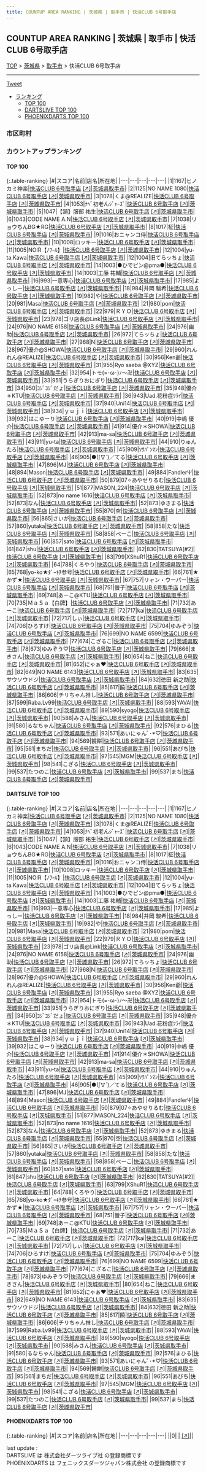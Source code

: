 ```yaml
---
title: COUNTUP AREA RANKING | 茨城県 | 取手市 | 快活CLUB 6号取手店
---
```

## COUNTUP AREA RANKING | 茨城県 | 取手市 | 快活CLUB 6号取手店

[TOP](/darts/rank/) > [茨城県](/darts/rank/茨城県/) > [取手市](/darts/rank/茨城県/取手市/) > 快活CLUB 6号取手店

___

<a href="https://twitter.com/share?ref_src=twsrc%5Etfw" data-text="COUNTUP AREA RANKING | 茨城県取手市快活CLUB 6号取手店" class="twitter-share-button" data-hashtags="DARTSLIVE,PHOENIXDARTS,darts,ダーツ" data-show-count="false">Tweet</a>

* [ランキング](#カウントアップランキング)
    * [TOP 100](#top-100)
    * [DARTSLIVE TOP 100](#dartslive-top-100)
    * [PHOENIXDARTS TOP 100](#phoenixdarts-top-100)

### 市区町村

<ul>

</ul>

### カウントアップランキング

#### TOP 100



{:.table-ranking}
|#|スコア|名前|店名|所在地|
|---|---|---|---|---|
|1|1167|<span class="rank-name-dl">ヒノカミ神楽</span>|<a href="/darts/rank/shops/8b3d9c391cbd7512774c926eb736cb5a.html">快活CLUB 6号取手店</a> <a href="https://search.dartslive.com/jp/shop/8b3d9c391cbd7512774c926eb736cb5a">[↗]</a>|<a href="/darts/rank/茨城県/取手市">茨城県取手市</a>|
|2|1125|<span class="rank-name-dl">NO NAME 1080</span>|<a href="/darts/rank/shops/8b3d9c391cbd7512774c926eb736cb5a.html">快活CLUB 6号取手店</a> <a href="https://search.dartslive.com/jp/shop/8b3d9c391cbd7512774c926eb736cb5a">[↗]</a>|<a href="/darts/rank/茨城県/取手市">茨城県取手市</a>|
|3|1078|<span class="rank-name-dl">くま@REALIZE</span>|<a href="/darts/rank/shops/8b3d9c391cbd7512774c926eb736cb5a.html">快活CLUB 6号取手店</a> <a href="https://search.dartslive.com/jp/shop/8b3d9c391cbd7512774c926eb736cb5a">[↗]</a>|<a href="/darts/rank/茨城県/取手市">茨城県取手市</a>|
|4|1053|<span class="rank-name-dl">ﾅﾍﾞ初老んｼﾞｬｰｽﾞ</span>|<a href="/darts/rank/shops/8b3d9c391cbd7512774c926eb736cb5a.html">快活CLUB 6号取手店</a> <a href="https://search.dartslive.com/jp/shop/8b3d9c391cbd7512774c926eb736cb5a">[↗]</a>|<a href="/darts/rank/茨城県/取手市">茨城県取手市</a>|
|5|1047|<span class="rank-name-dl">【頷】服部 祐生</span>|<a href="/darts/rank/shops/8b3d9c391cbd7512774c926eb736cb5a.html">快活CLUB 6号取手店</a> <a href="https://search.dartslive.com/jp/shop/8b3d9c391cbd7512774c926eb736cb5a">[↗]</a>|<a href="/darts/rank/茨城県/取手市">茨城県取手市</a>|
|6|1043|<span class="rank-name-dl">CODE NAME A.N</span>|<a href="/darts/rank/shops/8b3d9c391cbd7512774c926eb736cb5a.html">快活CLUB 6号取手店</a> <a href="https://search.dartslive.com/jp/shop/8b3d9c391cbd7512774c926eb736cb5a">[↗]</a>|<a href="/darts/rank/茨城県/取手市">茨城県取手市</a>|
|7|1038|<span class="rank-name-dl">リョウちんBG★RG</span>|<a href="/darts/rank/shops/8b3d9c391cbd7512774c926eb736cb5a.html">快活CLUB 6号取手店</a> <a href="https://search.dartslive.com/jp/shop/8b3d9c391cbd7512774c926eb736cb5a">[↗]</a>|<a href="/darts/rank/茨城県/取手市">茨城県取手市</a>|
|8|1017|<span class="rank-name-dl">柾</span>|<a href="/darts/rank/shops/8b3d9c391cbd7512774c926eb736cb5a.html">快活CLUB 6号取手店</a> <a href="https://search.dartslive.com/jp/shop/8b3d9c391cbd7512774c926eb736cb5a">[↗]</a>|<a href="/darts/rank/茨城県/取手市">茨城県取手市</a>|
|9|1016|<span class="rank-name-dl">おニャンコ侍</span>|<a href="/darts/rank/shops/8b3d9c391cbd7512774c926eb736cb5a.html">快活CLUB 6号取手店</a> <a href="https://search.dartslive.com/jp/shop/8b3d9c391cbd7512774c926eb736cb5a">[↗]</a>|<a href="/darts/rank/茨城県/取手市">茨城県取手市</a>|
|10|1008|<span class="rank-name-dl">ロッキー</span>|<a href="/darts/rank/shops/8b3d9c391cbd7512774c926eb736cb5a.html">快活CLUB 6号取手店</a> <a href="https://search.dartslive.com/jp/shop/8b3d9c391cbd7512774c926eb736cb5a">[↗]</a>|<a href="/darts/rank/茨城県/取手市">茨城県取手市</a>|
|11|1005|<span class="rank-name-dl">NOIR【ﾉﾜｰﾙ】</span>|<a href="/darts/rank/shops/8b3d9c391cbd7512774c926eb736cb5a.html">快活CLUB 6号取手店</a> <a href="https://search.dartslive.com/jp/shop/8b3d9c391cbd7512774c926eb736cb5a">[↗]</a>|<a href="/darts/rank/茨城県/取手市">茨城県取手市</a>|
|12|1004|<span class="rank-name-dl">yu-ta.Kawa</span>|<a href="/darts/rank/shops/8b3d9c391cbd7512774c926eb736cb5a.html">快活CLUB 6号取手店</a> <a href="https://search.dartslive.com/jp/shop/8b3d9c391cbd7512774c926eb736cb5a">[↗]</a>|<a href="/darts/rank/茨城県/取手市">茨城県取手市</a>|
|12|1004|<span class="rank-name-dl">旧てらッちょ</span>|<a href="/darts/rank/shops/8b3d9c391cbd7512774c926eb736cb5a.html">快活CLUB 6号取手店</a> <a href="https://search.dartslive.com/jp/shop/8b3d9c391cbd7512774c926eb736cb5a">[↗]</a>|<a href="/darts/rank/茨城県/取手市">茨城県取手市</a>|
|14|1003|<span class="rank-name-dl">●ひでピン@pma●</span>|<a href="/darts/rank/shops/8b3d9c391cbd7512774c926eb736cb5a.html">快活CLUB 6号取手店</a> <a href="https://search.dartslive.com/jp/shop/8b3d9c391cbd7512774c926eb736cb5a">[↗]</a>|<a href="/darts/rank/茨城県/取手市">茨城県取手市</a>|
|14|1003|<span class="rank-name-dl">工藤 祐輔</span>|<a href="/darts/rank/shops/8b3d9c391cbd7512774c926eb736cb5a.html">快活CLUB 6号取手店</a> <a href="https://search.dartslive.com/jp/shop/8b3d9c391cbd7512774c926eb736cb5a">[↗]</a>|<a href="/darts/rank/茨城県/取手市">茨城県取手市</a>|
|16|993|<span class="rank-name-dl">一意専心</span>|<a href="/darts/rank/shops/8b3d9c391cbd7512774c926eb736cb5a.html">快活CLUB 6号取手店</a> <a href="https://search.dartslive.com/jp/shop/8b3d9c391cbd7512774c926eb736cb5a">[↗]</a>|<a href="/darts/rank/茨城県/取手市">茨城県取手市</a>|
|17|985|<span class="rank-name-dl">よっしー</span>|<a href="/darts/rank/shops/8b3d9c391cbd7512774c926eb736cb5a.html">快活CLUB 6号取手店</a> <a href="https://search.dartslive.com/jp/shop/8b3d9c391cbd7512774c926eb736cb5a">[↗]</a>|<a href="/darts/rank/茨城県/取手市">茨城県取手市</a>|
|18|984|<span class="rank-name-dl">井岡 駿希</span>|<a href="/darts/rank/shops/8b3d9c391cbd7512774c926eb736cb5a.html">快活CLUB 6号取手店</a> <a href="https://search.dartslive.com/jp/shop/8b3d9c391cbd7512774c926eb736cb5a">[↗]</a>|<a href="/darts/rank/茨城県/取手市">茨城県取手市</a>|
|19|982|<span class="rank-name-dl">や</span>|<a href="/darts/rank/shops/8b3d9c391cbd7512774c926eb736cb5a.html">快活CLUB 6号取手店</a> <a href="https://search.dartslive.com/jp/shop/8b3d9c391cbd7512774c926eb736cb5a">[↗]</a>|<a href="/darts/rank/茨城県/取手市">茨城県取手市</a>|
|20|981|<span class="rank-name-dl">Masa</span>|<a href="/darts/rank/shops/8b3d9c391cbd7512774c926eb736cb5a.html">快活CLUB 6号取手店</a> <a href="https://search.dartslive.com/jp/shop/8b3d9c391cbd7512774c926eb736cb5a">[↗]</a>|<a href="/darts/rank/茨城県/取手市">茨城県取手市</a>|
|21|980|<span class="rank-name-dl">pom</span>|<a href="/darts/rank/shops/8b3d9c391cbd7512774c926eb736cb5a.html">快活CLUB 6号取手店</a> <a href="https://search.dartslive.com/jp/shop/8b3d9c391cbd7512774c926eb736cb5a">[↗]</a>|<a href="/darts/rank/茨城県/取手市">茨城県取手市</a>|
|22|979|<span class="rank-name-dl">ＲＹＯ</span>|<a href="/darts/rank/shops/8b3d9c391cbd7512774c926eb736cb5a.html">快活CLUB 6号取手店</a> <a href="https://search.dartslive.com/jp/shop/8b3d9c391cbd7512774c926eb736cb5a">[↗]</a>|<a href="/darts/rank/茨城県/取手市">茨城県取手市</a>|
|23|978|<span class="rank-name-dl">ゴリ店長@Link</span>|<a href="/darts/rank/shops/8b3d9c391cbd7512774c926eb736cb5a.html">快活CLUB 6号取手店</a> <a href="https://search.dartslive.com/jp/shop/8b3d9c391cbd7512774c926eb736cb5a">[↗]</a>|<a href="/darts/rank/茨城県/取手市">茨城県取手市</a>|
|24|976|<span class="rank-name-dl">NO NAME 6158</span>|<a href="/darts/rank/shops/8b3d9c391cbd7512774c926eb736cb5a.html">快活CLUB 6号取手店</a> <a href="https://search.dartslive.com/jp/shop/8b3d9c391cbd7512774c926eb736cb5a">[↗]</a>|<a href="/darts/rank/茨城県/取手市">茨城県取手市</a>|
|24|976|<span class="rank-name-dl">幽助</span>|<a href="/darts/rank/shops/8b3d9c391cbd7512774c926eb736cb5a.html">快活CLUB 6号取手店</a> <a href="https://search.dartslive.com/jp/shop/8b3d9c391cbd7512774c926eb736cb5a">[↗]</a>|<a href="/darts/rank/茨城県/取手市">茨城県取手市</a>|
|26|972|<span class="rank-name-dl">てらッちょ</span>|<a href="/darts/rank/shops/8b3d9c391cbd7512774c926eb736cb5a.html">快活CLUB 6号取手店</a> <a href="https://search.dartslive.com/jp/shop/8b3d9c391cbd7512774c926eb736cb5a">[↗]</a>|<a href="/darts/rank/茨城県/取手市">茨城県取手市</a>|
|27|968|<span class="rank-name-dl">N</span>|<a href="/darts/rank/shops/8b3d9c391cbd7512774c926eb736cb5a.html">快活CLUB 6号取手店</a> <a href="https://search.dartslive.com/jp/shop/8b3d9c391cbd7512774c926eb736cb5a">[↗]</a>|<a href="/darts/rank/茨城県/取手市">茨城県取手市</a>|
|28|967|<span class="rank-name-dl">優介@SHOWA</span>|<a href="/darts/rank/shops/8b3d9c391cbd7512774c926eb736cb5a.html">快活CLUB 6号取手店</a> <a href="https://search.dartslive.com/jp/shop/8b3d9c391cbd7512774c926eb736cb5a">[↗]</a>|<a href="/darts/rank/茨城県/取手市">茨城県取手市</a>|
|29|960|<span class="rank-name-dl">れんれん@REALIZE</span>|<a href="/darts/rank/shops/8b3d9c391cbd7512774c926eb736cb5a.html">快活CLUB 6号取手店</a> <a href="https://search.dartslive.com/jp/shop/8b3d9c391cbd7512774c926eb736cb5a">[↗]</a>|<a href="/darts/rank/茨城県/取手市">茨城県取手市</a>|
|30|956|<span class="rank-name-dl">Ken爺</span>|<a href="/darts/rank/shops/8b3d9c391cbd7512774c926eb736cb5a.html">快活CLUB 6号取手店</a> <a href="https://search.dartslive.com/jp/shop/8b3d9c391cbd7512774c926eb736cb5a">[↗]</a>|<a href="/darts/rank/茨城県/取手市">茨城県取手市</a>|
|31|955|<span class="rank-name-dl">Ryo saeba @XYZ</span>|<a href="/darts/rank/shops/8b3d9c391cbd7512774c926eb736cb5a.html">快活CLUB 6号取手店</a> <a href="https://search.dartslive.com/jp/shop/8b3d9c391cbd7512774c926eb736cb5a">[↗]</a>|<a href="/darts/rank/茨城県/取手市">茨城県取手市</a>|
|32|954|<span class="rank-name-dl">トモ(=･ω･)ﾉ～卍</span>|<a href="/darts/rank/shops/8b3d9c391cbd7512774c926eb736cb5a.html">快活CLUB 6号取手店</a> <a href="https://search.dartslive.com/jp/shop/8b3d9c391cbd7512774c926eb736cb5a">[↗]</a>|<a href="/darts/rank/茨城県/取手市">茨城県取手市</a>|
|33|951|<span class="rank-name-dl">うらぎりおにぎり</span>|<a href="/darts/rank/shops/8b3d9c391cbd7512774c926eb736cb5a.html">快活CLUB 6号取手店</a> <a href="https://search.dartslive.com/jp/shop/8b3d9c391cbd7512774c926eb736cb5a">[↗]</a>|<a href="/darts/rank/茨城県/取手市">茨城県取手市</a>|
|34|950|<span class="rank-name-dl">ｺｼﾞｺｼﾞだょ</span>|<a href="/darts/rank/shops/8b3d9c391cbd7512774c926eb736cb5a.html">快活CLUB 6号取手店</a> <a href="https://search.dartslive.com/jp/shop/8b3d9c391cbd7512774c926eb736cb5a">[↗]</a>|<a href="/darts/rank/茨城県/取手市">茨城県取手市</a>|
|35|948|<span class="rank-name-dl">優介＊KTU</span>|<a href="/darts/rank/shops/8b3d9c391cbd7512774c926eb736cb5a.html">快活CLUB 6号取手店</a> <a href="https://search.dartslive.com/jp/shop/8b3d9c391cbd7512774c926eb736cb5a">[↗]</a>|<a href="/darts/rank/茨城県/取手市">茨城県取手市</a>|
|36|943|<span class="rank-name-dl">Uad.花粉症ﾂﾗｲ</span>|<a href="/darts/rank/shops/8b3d9c391cbd7512774c926eb736cb5a.html">快活CLUB 6号取手店</a> <a href="https://search.dartslive.com/jp/shop/8b3d9c391cbd7512774c926eb736cb5a">[↗]</a>|<a href="/darts/rank/茨城県/取手市">茨城県取手市</a>|
|37|940|<span class="rank-name-dl">Uni14</span>|<a href="/darts/rank/shops/8b3d9c391cbd7512774c926eb736cb5a.html">快活CLUB 6号取手店</a> <a href="https://search.dartslive.com/jp/shop/8b3d9c391cbd7512774c926eb736cb5a">[↗]</a>|<a href="/darts/rank/茨城県/取手市">茨城県取手市</a>|
|38|934|<span class="rank-name-dl">ｙｕｊｉ</span>|<a href="/darts/rank/shops/8b3d9c391cbd7512774c926eb736cb5a.html">快活CLUB 6号取手店</a> <a href="https://search.dartslive.com/jp/shop/8b3d9c391cbd7512774c926eb736cb5a">[↗]</a>|<a href="/darts/rank/茨城県/取手市">茨城県取手市</a>|
|39|932|<span class="rank-name-dl">はこゆーり</span>|<a href="/darts/rank/shops/8b3d9c391cbd7512774c926eb736cb5a.html">快活CLUB 6号取手店</a> <a href="https://search.dartslive.com/jp/shop/8b3d9c391cbd7512774c926eb736cb5a">[↗]</a>|<a href="/darts/rank/茨城県/取手市">茨城県取手市</a>|
|40|919|<span class="rank-name-dl">中嶋 優介</span>|<a href="/darts/rank/shops/8b3d9c391cbd7512774c926eb736cb5a.html">快活CLUB 6号取手店</a> <a href="https://search.dartslive.com/jp/shop/8b3d9c391cbd7512774c926eb736cb5a">[↗]</a>|<a href="/darts/rank/茨城県/取手市">茨城県取手市</a>|
|41|914|<span class="rank-name-dl">優介＊SHOWA</span>|<a href="/darts/rank/shops/8b3d9c391cbd7512774c926eb736cb5a.html">快活CLUB 6号取手店</a> <a href="https://search.dartslive.com/jp/shop/8b3d9c391cbd7512774c926eb736cb5a">[↗]</a>|<a href="/darts/rank/茨城県/取手市">茨城県取手市</a>|
|42|913|<span class="rank-name-dl">ma-sa</span>|<a href="/darts/rank/shops/8b3d9c391cbd7512774c926eb736cb5a.html">快活CLUB 6号取手店</a> <a href="https://search.dartslive.com/jp/shop/8b3d9c391cbd7512774c926eb736cb5a">[↗]</a>|<a href="/darts/rank/茨城県/取手市">茨城県取手市</a>|
|43|911|<span class="rank-name-dl">yu-ta</span>|<a href="/darts/rank/shops/8b3d9c391cbd7512774c926eb736cb5a.html">快活CLUB 6号取手店</a> <a href="https://search.dartslive.com/jp/shop/8b3d9c391cbd7512774c926eb736cb5a">[↗]</a>|<a href="/darts/rank/茨城県/取手市">茨城県取手市</a>|
|44|910|<span class="rank-name-dl">りゅんたろ</span>|<a href="/darts/rank/shops/8b3d9c391cbd7512774c926eb736cb5a.html">快活CLUB 6号取手店</a> <a href="https://search.dartslive.com/jp/shop/8b3d9c391cbd7512774c926eb736cb5a">[↗]</a>|<a href="/darts/rank/茨城県/取手市">茨城県取手市</a>|
|45|909|<span class="rank-name-dl">ｿｳﾊﾟﾝﾏﾝ</span>|<a href="/darts/rank/shops/8b3d9c391cbd7512774c926eb736cb5a.html">快活CLUB 6号取手店</a> <a href="https://search.dartslive.com/jp/shop/8b3d9c391cbd7512774c926eb736cb5a">[↗]</a>|<a href="/darts/rank/茨城県/取手市">茨城県取手市</a>|
|46|905|<span class="rank-name-dl">●(∫∇`)／てる</span>|<a href="/darts/rank/shops/8b3d9c391cbd7512774c926eb736cb5a.html">快活CLUB 6号取手店</a> <a href="https://search.dartslive.com/jp/shop/8b3d9c391cbd7512774c926eb736cb5a">[↗]</a>|<a href="/darts/rank/茨城県/取手市">茨城県取手市</a>|
|47|896|<span class="rank-name-dl">MJ</span>|<a href="/darts/rank/shops/8b3d9c391cbd7512774c926eb736cb5a.html">快活CLUB 6号取手店</a> <a href="https://search.dartslive.com/jp/shop/8b3d9c391cbd7512774c926eb736cb5a">[↗]</a>|<a href="/darts/rank/茨城県/取手市">茨城県取手市</a>|
|48|894|<span class="rank-name-dl">Mason</span>|<a href="/darts/rank/shops/8b3d9c391cbd7512774c926eb736cb5a.html">快活CLUB 6号取手店</a> <a href="https://search.dartslive.com/jp/shop/8b3d9c391cbd7512774c926eb736cb5a">[↗]</a>|<a href="/darts/rank/茨城県/取手市">茨城県取手市</a>|
|49|884|<span class="rank-name-dl">FandlerΨ</span>|<a href="/darts/rank/shops/8b3d9c391cbd7512774c926eb736cb5a.html">快活CLUB 6号取手店</a> <a href="https://search.dartslive.com/jp/shop/8b3d9c391cbd7512774c926eb736cb5a">[↗]</a>|<a href="/darts/rank/茨城県/取手市">茨城県取手市</a>|
|50|879|<span class="rank-name-dl">07✧あやせりるむ</span>|<a href="/darts/rank/shops/8b3d9c391cbd7512774c926eb736cb5a.html">快活CLUB 6号取手店</a> <a href="https://search.dartslive.com/jp/shop/8b3d9c391cbd7512774c926eb736cb5a">[↗]</a>|<a href="/darts/rank/茨城県/取手市">茨城県取手市</a>|
|51|877|<span class="rank-name-dl">MASON_224</span>|<a href="/darts/rank/shops/8b3d9c391cbd7512774c926eb736cb5a.html">快活CLUB 6号取手店</a> <a href="https://search.dartslive.com/jp/shop/8b3d9c391cbd7512774c926eb736cb5a">[↗]</a>|<a href="/darts/rank/茨城県/取手市">茨城県取手市</a>|
|52|873|<span class="rank-name-dl">no name 1616</span>|<a href="/darts/rank/shops/8b3d9c391cbd7512774c926eb736cb5a.html">快活CLUB 6号取手店</a> <a href="https://search.dartslive.com/jp/shop/8b3d9c391cbd7512774c926eb736cb5a">[↗]</a>|<a href="/darts/rank/茨城県/取手市">茨城県取手市</a>|
|52|873|<span class="rank-name-dl">なん</span>|<a href="/darts/rank/shops/8b3d9c391cbd7512774c926eb736cb5a.html">快活CLUB 6号取手店</a> <a href="https://search.dartslive.com/jp/shop/8b3d9c391cbd7512774c926eb736cb5a">[↗]</a>|<a href="/darts/rank/茨城県/取手市">茨城県取手市</a>|
|52|873|<span class="rank-name-dl">ゆきまる</span>|<a href="/darts/rank/shops/8b3d9c391cbd7512774c926eb736cb5a.html">快活CLUB 6号取手店</a> <a href="https://search.dartslive.com/jp/shop/8b3d9c391cbd7512774c926eb736cb5a">[↗]</a>|<a href="/darts/rank/茨城県/取手市">茨城県取手市</a>|
|55|870|<span class="rank-name-dl">空</span>|<a href="/darts/rank/shops/8b3d9c391cbd7512774c926eb736cb5a.html">快活CLUB 6号取手店</a> <a href="https://search.dartslive.com/jp/shop/8b3d9c391cbd7512774c926eb736cb5a">[↗]</a>|<a href="/darts/rank/茨城県/取手市">茨城県取手市</a>|
|56|865|<span class="rank-name-dl">さいが</span>|<a href="/darts/rank/shops/8b3d9c391cbd7512774c926eb736cb5a.html">快活CLUB 6号取手店</a> <a href="https://search.dartslive.com/jp/shop/8b3d9c391cbd7512774c926eb736cb5a">[↗]</a>|<a href="/darts/rank/茨城県/取手市">茨城県取手市</a>|
|57|860|<span class="rank-name-dl">yutaka</span>|<a href="/darts/rank/shops/8b3d9c391cbd7512774c926eb736cb5a.html">快活CLUB 6号取手店</a> <a href="https://search.dartslive.com/jp/shop/8b3d9c391cbd7512774c926eb736cb5a">[↗]</a>|<a href="/darts/rank/茨城県/取手市">茨城県取手市</a>|
|58|858|<span class="rank-name-dl">たな</span>|<a href="/darts/rank/shops/8b3d9c391cbd7512774c926eb736cb5a.html">快活CLUB 6号取手店</a> <a href="https://search.dartslive.com/jp/shop/8b3d9c391cbd7512774c926eb736cb5a">[↗]</a>|<a href="/darts/rank/茨城県/取手市">茨城県取手市</a>|
|58|858|<span class="rank-name-dl">べーこ</span>|<a href="/darts/rank/shops/8b3d9c391cbd7512774c926eb736cb5a.html">快活CLUB 6号取手店</a> <a href="https://search.dartslive.com/jp/shop/8b3d9c391cbd7512774c926eb736cb5a">[↗]</a>|<a href="/darts/rank/茨城県/取手市">茨城県取手市</a>|
|60|857|<span class="rank-name-dl">sato</span>|<a href="/darts/rank/shops/8b3d9c391cbd7512774c926eb736cb5a.html">快活CLUB 6号取手店</a> <a href="https://search.dartslive.com/jp/shop/8b3d9c391cbd7512774c926eb736cb5a">[↗]</a>|<a href="/darts/rank/茨城県/取手市">茨城県取手市</a>|
|61|847|<span class="rank-name-dl">shu</span>|<a href="/darts/rank/shops/8b3d9c391cbd7512774c926eb736cb5a.html">快活CLUB 6号取手店</a> <a href="https://search.dartslive.com/jp/shop/8b3d9c391cbd7512774c926eb736cb5a">[↗]</a>|<a href="/darts/rank/茨城県/取手市">茨城県取手市</a>|
|62|830|<span class="rank-name-dl">TATSUYA[#2]</span>|<a href="/darts/rank/shops/8b3d9c391cbd7512774c926eb736cb5a.html">快活CLUB 6号取手店</a> <a href="https://search.dartslive.com/jp/shop/8b3d9c391cbd7512774c926eb736cb5a">[↗]</a>|<a href="/darts/rank/茨城県/取手市">茨城県取手市</a>|
|63|799|<span class="rank-name-dl">XShuR1</span>|<a href="/darts/rank/shops/8b3d9c391cbd7512774c926eb736cb5a.html">快活CLUB 6号取手店</a> <a href="https://search.dartslive.com/jp/shop/8b3d9c391cbd7512774c926eb736cb5a">[↗]</a>|<a href="/darts/rank/茨城県/取手市">茨城県取手市</a>|
|64|788|<span class="rank-name-dl">くろやり</span>|<a href="/darts/rank/shops/8b3d9c391cbd7512774c926eb736cb5a.html">快活CLUB 6号取手店</a> <a href="https://search.dartslive.com/jp/shop/8b3d9c391cbd7512774c926eb736cb5a">[↗]</a>|<a href="/darts/rank/茨城県/取手市">茨城県取手市</a>|
|65|768|<span class="rank-name-dl">yo-ko★ﾀﾞｰｷﾁ参号</span>|<a href="/darts/rank/shops/8b3d9c391cbd7512774c926eb736cb5a.html">快活CLUB 6号取手店</a> <a href="https://search.dartslive.com/jp/shop/8b3d9c391cbd7512774c926eb736cb5a">[↗]</a>|<a href="/darts/rank/茨城県/取手市">茨城県取手市</a>|
|66|761|<span class="rank-name-dl">★かず★</span>|<a href="/darts/rank/shops/8b3d9c391cbd7512774c926eb736cb5a.html">快活CLUB 6号取手店</a> <a href="https://search.dartslive.com/jp/shop/8b3d9c391cbd7512774c926eb736cb5a">[↗]</a>|<a href="/darts/rank/茨城県/取手市">茨城県取手市</a>|
|67|757|<span class="rank-name-dl">リャン・ウーパー</span>|<a href="/darts/rank/shops/8b3d9c391cbd7512774c926eb736cb5a.html">快活CLUB 6号取手店</a> <a href="https://search.dartslive.com/jp/shop/8b3d9c391cbd7512774c926eb736cb5a">[↗]</a>|<a href="/darts/rank/茨城県/取手市">茨城県取手市</a>|
|68|751|<span class="rank-name-dl">螢子</span>|<a href="/darts/rank/shops/8b3d9c391cbd7512774c926eb736cb5a.html">快活CLUB 6号取手店</a> <a href="https://search.dartslive.com/jp/shop/8b3d9c391cbd7512774c926eb736cb5a">[↗]</a>|<a href="/darts/rank/茨城県/取手市">茨城県取手市</a>|
|69|748|<span class="rank-name-dl">あーこ@KTU</span>|<a href="/darts/rank/shops/8b3d9c391cbd7512774c926eb736cb5a.html">快活CLUB 6号取手店</a> <a href="https://search.dartslive.com/jp/shop/8b3d9c391cbd7512774c926eb736cb5a">[↗]</a>|<a href="/darts/rank/茨城県/取手市">茨城県取手市</a>|
|70|735|<span class="rank-name-dl">ＭａＳａ【白牌】</span>|<a href="/darts/rank/shops/8b3d9c391cbd7512774c926eb736cb5a.html">快活CLUB 6号取手店</a> <a href="https://search.dartslive.com/jp/shop/8b3d9c391cbd7512774c926eb736cb5a">[↗]</a>|<a href="/darts/rank/茨城県/取手市">茨城県取手市</a>|
|71|732|<span class="rank-name-dl">あーこ</span>|<a href="/darts/rank/shops/8b3d9c391cbd7512774c926eb736cb5a.html">快活CLUB 6号取手店</a> <a href="https://search.dartslive.com/jp/shop/8b3d9c391cbd7512774c926eb736cb5a">[↗]</a>|<a href="/darts/rank/茨城県/取手市">茨城県取手市</a>|
|72|717|<span class="rank-name-dl">kai</span>|<a href="/darts/rank/shops/8b3d9c391cbd7512774c926eb736cb5a.html">快活CLUB 6号取手店</a> <a href="https://search.dartslive.com/jp/shop/8b3d9c391cbd7512774c926eb736cb5a">[↗]</a>|<a href="/darts/rank/茨城県/取手市">茨城県取手市</a>|
|72|717|<span class="rank-name-dl">しぃ</span>|<a href="/darts/rank/shops/8b3d9c391cbd7512774c926eb736cb5a.html">快活CLUB 6号取手店</a> <a href="https://search.dartslive.com/jp/shop/8b3d9c391cbd7512774c926eb736cb5a">[↗]</a>|<a href="/darts/rank/茨城県/取手市">茨城県取手市</a>|
|74|706|<span class="rank-name-dl">ひろすけ</span>|<a href="/darts/rank/shops/8b3d9c391cbd7512774c926eb736cb5a.html">快活CLUB 6号取手店</a> <a href="https://search.dartslive.com/jp/shop/8b3d9c391cbd7512774c926eb736cb5a">[↗]</a>|<a href="/darts/rank/茨城県/取手市">茨城県取手市</a>|
|75|704|<span class="rank-name-dl">ゆみぞう</span>|<a href="/darts/rank/shops/8b3d9c391cbd7512774c926eb736cb5a.html">快活CLUB 6号取手店</a> <a href="https://search.dartslive.com/jp/shop/8b3d9c391cbd7512774c926eb736cb5a">[↗]</a>|<a href="/darts/rank/茨城県/取手市">茨城県取手市</a>|
|76|699|<span class="rank-name-dl">NO NAME 6599</span>|<a href="/darts/rank/shops/8b3d9c391cbd7512774c926eb736cb5a.html">快活CLUB 6号取手店</a> <a href="https://search.dartslive.com/jp/shop/8b3d9c391cbd7512774c926eb736cb5a">[↗]</a>|<a href="/darts/rank/茨城県/取手市">茨城県取手市</a>|
|77|674|<span class="rank-name-dl">こざるこ</span>|<a href="/darts/rank/shops/8b3d9c391cbd7512774c926eb736cb5a.html">快活CLUB 6号取手店</a> <a href="https://search.dartslive.com/jp/shop/8b3d9c391cbd7512774c926eb736cb5a">[↗]</a>|<a href="/darts/rank/茨城県/取手市">茨城県取手市</a>|
|78|673|<span class="rank-name-dl">ゆみぞう♡︎</span>|<a href="/darts/rank/shops/8b3d9c391cbd7512774c926eb736cb5a.html">快活CLUB 6号取手店</a> <a href="https://search.dartslive.com/jp/shop/8b3d9c391cbd7512774c926eb736cb5a">[↗]</a>|<a href="/darts/rank/茨城県/取手市">茨城県取手市</a>|
|79|666|<span class="rank-name-dl">まきさん</span>|<a href="/darts/rank/shops/8b3d9c391cbd7512774c926eb736cb5a.html">快活CLUB 6号取手店</a> <a href="https://search.dartslive.com/jp/shop/8b3d9c391cbd7512774c926eb736cb5a">[↗]</a>|<a href="/darts/rank/茨城県/取手市">茨城県取手市</a>|
|80|654|<span class="rank-name-dl">ねこ</span>|<a href="/darts/rank/shops/8b3d9c391cbd7512774c926eb736cb5a.html">快活CLUB 6号取手店</a> <a href="https://search.dartslive.com/jp/shop/8b3d9c391cbd7512774c926eb736cb5a">[↗]</a>|<a href="/darts/rank/茨城県/取手市">茨城県取手市</a>|
|81|652|<span class="rank-name-dl">にゃぁ♥</span>|<a href="/darts/rank/shops/8b3d9c391cbd7512774c926eb736cb5a.html">快活CLUB 6号取手店</a> <a href="https://search.dartslive.com/jp/shop/8b3d9c391cbd7512774c926eb736cb5a">[↗]</a>|<a href="/darts/rank/茨城県/取手市">茨城県取手市</a>|
|82|649|<span class="rank-name-dl">NO NAME 6143</span>|<a href="/darts/rank/shops/8b3d9c391cbd7512774c926eb736cb5a.html">快活CLUB 6号取手店</a> <a href="https://search.dartslive.com/jp/shop/8b3d9c391cbd7512774c926eb736cb5a">[↗]</a>|<a href="/darts/rank/茨城県/取手市">茨城県取手市</a>|
|83|635|<span class="rank-name-dl">サウソウドジ</span>|<a href="/darts/rank/shops/8b3d9c391cbd7512774c926eb736cb5a.html">快活CLUB 6号取手店</a> <a href="https://search.dartslive.com/jp/shop/8b3d9c391cbd7512774c926eb736cb5a">[↗]</a>|<a href="/darts/rank/茨城県/取手市">茨城県取手市</a>|
|84|632|<span class="rank-name-dl">徳田 新之助</span>|<a href="/darts/rank/shops/8b3d9c391cbd7512774c926eb736cb5a.html">快活CLUB 6号取手店</a> <a href="https://search.dartslive.com/jp/shop/8b3d9c391cbd7512774c926eb736cb5a">[↗]</a>|<a href="/darts/rank/茨城県/取手市">茨城県取手市</a>|
|85|617|<span class="rank-name-dl">饒</span>|<a href="/darts/rank/shops/8b3d9c391cbd7512774c926eb736cb5a.html">快活CLUB 6号取手店</a> <a href="https://search.dartslive.com/jp/shop/8b3d9c391cbd7512774c926eb736cb5a">[↗]</a>|<a href="/darts/rank/茨城県/取手市">茨城県取手市</a>|
|86|606|<span class="rank-name-dl">チリちゃん推し</span>|<a href="/darts/rank/shops/8b3d9c391cbd7512774c926eb736cb5a.html">快活CLUB 6号取手店</a> <a href="https://search.dartslive.com/jp/shop/8b3d9c391cbd7512774c926eb736cb5a">[↗]</a>|<a href="/darts/rank/茨城県/取手市">茨城県取手市</a>|
|87|599|<span class="rank-name-dl">Raba.Lv99</span>|<a href="/darts/rank/shops/8b3d9c391cbd7512774c926eb736cb5a.html">快活CLUB 6号取手店</a> <a href="https://search.dartslive.com/jp/shop/8b3d9c391cbd7512774c926eb736cb5a">[↗]</a>|<a href="/darts/rank/茨城県/取手市">茨城県取手市</a>|
|88|593|<span class="rank-name-dl">YAVAI</span>|<a href="/darts/rank/shops/8b3d9c391cbd7512774c926eb736cb5a.html">快活CLUB 6号取手店</a> <a href="https://search.dartslive.com/jp/shop/8b3d9c391cbd7512774c926eb736cb5a">[↗]</a>|<a href="/darts/rank/茨城県/取手市">茨城県取手市</a>|
|89|590|<span class="rank-name-dl">syogo</span>|<a href="/darts/rank/shops/8b3d9c391cbd7512774c926eb736cb5a.html">快活CLUB 6号取手店</a> <a href="https://search.dartslive.com/jp/shop/8b3d9c391cbd7512774c926eb736cb5a">[↗]</a>|<a href="/darts/rank/茨城県/取手市">茨城県取手市</a>|
|90|588|<span class="rank-name-dl">みさん</span>|<a href="/darts/rank/shops/8b3d9c391cbd7512774c926eb736cb5a.html">快活CLUB 6号取手店</a> <a href="https://search.dartslive.com/jp/shop/8b3d9c391cbd7512774c926eb736cb5a">[↗]</a>|<a href="/darts/rank/茨城県/取手市">茨城県取手市</a>|
|91|580|<span class="rank-name-dl">るなちゃん</span>|<a href="/darts/rank/shops/8b3d9c391cbd7512774c926eb736cb5a.html">快活CLUB 6号取手店</a> <a href="https://search.dartslive.com/jp/shop/8b3d9c391cbd7512774c926eb736cb5a">[↗]</a>|<a href="/darts/rank/茨城県/取手市">茨城県取手市</a>|
|92|576|<span class="rank-name-dl">まひる</span>|<a href="/darts/rank/shops/8b3d9c391cbd7512774c926eb736cb5a.html">快活CLUB 6号取手店</a> <a href="https://search.dartslive.com/jp/shop/8b3d9c391cbd7512774c926eb736cb5a">[↗]</a>|<a href="/darts/rank/茨城県/取手市">茨城県取手市</a>|
|93|571|<span class="rank-name-dl">あいにゃんﾟ･*♡</span>|<a href="/darts/rank/shops/8b3d9c391cbd7512774c926eb736cb5a.html">快活CLUB 6号取手店</a> <a href="https://search.dartslive.com/jp/shop/8b3d9c391cbd7512774c926eb736cb5a">[↗]</a>|<a href="/darts/rank/茨城県/取手市">茨城県取手市</a>|
|94|569|<span class="rank-name-dl">饒餅</span>|<a href="/darts/rank/shops/8b3d9c391cbd7512774c926eb736cb5a.html">快活CLUB 6号取手店</a> <a href="https://search.dartslive.com/jp/shop/8b3d9c391cbd7512774c926eb736cb5a">[↗]</a>|<a href="/darts/rank/茨城県/取手市">茨城県取手市</a>|
|95|561|<span class="rank-name-dl">まちだ</span>|<a href="/darts/rank/shops/8b3d9c391cbd7512774c926eb736cb5a.html">快活CLUB 6号取手店</a> <a href="https://search.dartslive.com/jp/shop/8b3d9c391cbd7512774c926eb736cb5a">[↗]</a>|<a href="/darts/rank/茨城県/取手市">茨城県取手市</a>|
|96|551|<span class="rank-name-dl">あぴち</span>|<a href="/darts/rank/shops/8b3d9c391cbd7512774c926eb736cb5a.html">快活CLUB 6号取手店</a> <a href="https://search.dartslive.com/jp/shop/8b3d9c391cbd7512774c926eb736cb5a">[↗]</a>|<a href="/darts/rank/茨城県/取手市">茨城県取手市</a>|
|97|545|<span class="rank-name-dl">MGM</span>|<a href="/darts/rank/shops/8b3d9c391cbd7512774c926eb736cb5a.html">快活CLUB 6号取手店</a> <a href="https://search.dartslive.com/jp/shop/8b3d9c391cbd7512774c926eb736cb5a">[↗]</a>|<a href="/darts/rank/茨城県/取手市">茨城県取手市</a>|
|98|541|<span class="rank-name-dl">こざる</span>|<a href="/darts/rank/shops/8b3d9c391cbd7512774c926eb736cb5a.html">快活CLUB 6号取手店</a> <a href="https://search.dartslive.com/jp/shop/8b3d9c391cbd7512774c926eb736cb5a">[↗]</a>|<a href="/darts/rank/茨城県/取手市">茨城県取手市</a>|
|99|537|<span class="rank-name-dl">たつのこ</span>|<a href="/darts/rank/shops/8b3d9c391cbd7512774c926eb736cb5a.html">快活CLUB 6号取手店</a> <a href="https://search.dartslive.com/jp/shop/8b3d9c391cbd7512774c926eb736cb5a">[↗]</a>|<a href="/darts/rank/茨城県/取手市">茨城県取手市</a>|
|99|537|<span class="rank-name-dl">まち</span>|<a href="/darts/rank/shops/8b3d9c391cbd7512774c926eb736cb5a.html">快活CLUB 6号取手店</a> <a href="https://search.dartslive.com/jp/shop/8b3d9c391cbd7512774c926eb736cb5a">[↗]</a>|<a href="/darts/rank/茨城県/取手市">茨城県取手市</a>|


#### DARTSLIVE TOP 100



{:.table-ranking}
|#|スコア|名前|店名|所在地|
|---|---|---|---|---|
|1|1167|<span class="rank-name-dl">ヒノカミ神楽</span>|<a href="/darts/rank/shops/8b3d9c391cbd7512774c926eb736cb5a.html">快活CLUB 6号取手店</a> <a href="https://search.dartslive.com/jp/shop/8b3d9c391cbd7512774c926eb736cb5a">[↗]</a>|<a href="/darts/rank/茨城県/取手市">茨城県取手市</a>|
|2|1125|<span class="rank-name-dl">NO NAME 1080</span>|<a href="/darts/rank/shops/8b3d9c391cbd7512774c926eb736cb5a.html">快活CLUB 6号取手店</a> <a href="https://search.dartslive.com/jp/shop/8b3d9c391cbd7512774c926eb736cb5a">[↗]</a>|<a href="/darts/rank/茨城県/取手市">茨城県取手市</a>|
|3|1078|<span class="rank-name-dl">くま@REALIZE</span>|<a href="/darts/rank/shops/8b3d9c391cbd7512774c926eb736cb5a.html">快活CLUB 6号取手店</a> <a href="https://search.dartslive.com/jp/shop/8b3d9c391cbd7512774c926eb736cb5a">[↗]</a>|<a href="/darts/rank/茨城県/取手市">茨城県取手市</a>|
|4|1053|<span class="rank-name-dl">ﾅﾍﾞ初老んｼﾞｬｰｽﾞ</span>|<a href="/darts/rank/shops/8b3d9c391cbd7512774c926eb736cb5a.html">快活CLUB 6号取手店</a> <a href="https://search.dartslive.com/jp/shop/8b3d9c391cbd7512774c926eb736cb5a">[↗]</a>|<a href="/darts/rank/茨城県/取手市">茨城県取手市</a>|
|5|1047|<span class="rank-name-dl">【頷】服部 祐生</span>|<a href="/darts/rank/shops/8b3d9c391cbd7512774c926eb736cb5a.html">快活CLUB 6号取手店</a> <a href="https://search.dartslive.com/jp/shop/8b3d9c391cbd7512774c926eb736cb5a">[↗]</a>|<a href="/darts/rank/茨城県/取手市">茨城県取手市</a>|
|6|1043|<span class="rank-name-dl">CODE NAME A.N</span>|<a href="/darts/rank/shops/8b3d9c391cbd7512774c926eb736cb5a.html">快活CLUB 6号取手店</a> <a href="https://search.dartslive.com/jp/shop/8b3d9c391cbd7512774c926eb736cb5a">[↗]</a>|<a href="/darts/rank/茨城県/取手市">茨城県取手市</a>|
|7|1038|<span class="rank-name-dl">リョウちんBG★RG</span>|<a href="/darts/rank/shops/8b3d9c391cbd7512774c926eb736cb5a.html">快活CLUB 6号取手店</a> <a href="https://search.dartslive.com/jp/shop/8b3d9c391cbd7512774c926eb736cb5a">[↗]</a>|<a href="/darts/rank/茨城県/取手市">茨城県取手市</a>|
|8|1017|<span class="rank-name-dl">柾</span>|<a href="/darts/rank/shops/8b3d9c391cbd7512774c926eb736cb5a.html">快活CLUB 6号取手店</a> <a href="https://search.dartslive.com/jp/shop/8b3d9c391cbd7512774c926eb736cb5a">[↗]</a>|<a href="/darts/rank/茨城県/取手市">茨城県取手市</a>|
|9|1016|<span class="rank-name-dl">おニャンコ侍</span>|<a href="/darts/rank/shops/8b3d9c391cbd7512774c926eb736cb5a.html">快活CLUB 6号取手店</a> <a href="https://search.dartslive.com/jp/shop/8b3d9c391cbd7512774c926eb736cb5a">[↗]</a>|<a href="/darts/rank/茨城県/取手市">茨城県取手市</a>|
|10|1008|<span class="rank-name-dl">ロッキー</span>|<a href="/darts/rank/shops/8b3d9c391cbd7512774c926eb736cb5a.html">快活CLUB 6号取手店</a> <a href="https://search.dartslive.com/jp/shop/8b3d9c391cbd7512774c926eb736cb5a">[↗]</a>|<a href="/darts/rank/茨城県/取手市">茨城県取手市</a>|
|11|1005|<span class="rank-name-dl">NOIR【ﾉﾜｰﾙ】</span>|<a href="/darts/rank/shops/8b3d9c391cbd7512774c926eb736cb5a.html">快活CLUB 6号取手店</a> <a href="https://search.dartslive.com/jp/shop/8b3d9c391cbd7512774c926eb736cb5a">[↗]</a>|<a href="/darts/rank/茨城県/取手市">茨城県取手市</a>|
|12|1004|<span class="rank-name-dl">yu-ta.Kawa</span>|<a href="/darts/rank/shops/8b3d9c391cbd7512774c926eb736cb5a.html">快活CLUB 6号取手店</a> <a href="https://search.dartslive.com/jp/shop/8b3d9c391cbd7512774c926eb736cb5a">[↗]</a>|<a href="/darts/rank/茨城県/取手市">茨城県取手市</a>|
|12|1004|<span class="rank-name-dl">旧てらッちょ</span>|<a href="/darts/rank/shops/8b3d9c391cbd7512774c926eb736cb5a.html">快活CLUB 6号取手店</a> <a href="https://search.dartslive.com/jp/shop/8b3d9c391cbd7512774c926eb736cb5a">[↗]</a>|<a href="/darts/rank/茨城県/取手市">茨城県取手市</a>|
|14|1003|<span class="rank-name-dl">●ひでピン@pma●</span>|<a href="/darts/rank/shops/8b3d9c391cbd7512774c926eb736cb5a.html">快活CLUB 6号取手店</a> <a href="https://search.dartslive.com/jp/shop/8b3d9c391cbd7512774c926eb736cb5a">[↗]</a>|<a href="/darts/rank/茨城県/取手市">茨城県取手市</a>|
|14|1003|<span class="rank-name-dl">工藤 祐輔</span>|<a href="/darts/rank/shops/8b3d9c391cbd7512774c926eb736cb5a.html">快活CLUB 6号取手店</a> <a href="https://search.dartslive.com/jp/shop/8b3d9c391cbd7512774c926eb736cb5a">[↗]</a>|<a href="/darts/rank/茨城県/取手市">茨城県取手市</a>|
|16|993|<span class="rank-name-dl">一意専心</span>|<a href="/darts/rank/shops/8b3d9c391cbd7512774c926eb736cb5a.html">快活CLUB 6号取手店</a> <a href="https://search.dartslive.com/jp/shop/8b3d9c391cbd7512774c926eb736cb5a">[↗]</a>|<a href="/darts/rank/茨城県/取手市">茨城県取手市</a>|
|17|985|<span class="rank-name-dl">よっしー</span>|<a href="/darts/rank/shops/8b3d9c391cbd7512774c926eb736cb5a.html">快活CLUB 6号取手店</a> <a href="https://search.dartslive.com/jp/shop/8b3d9c391cbd7512774c926eb736cb5a">[↗]</a>|<a href="/darts/rank/茨城県/取手市">茨城県取手市</a>|
|18|984|<span class="rank-name-dl">井岡 駿希</span>|<a href="/darts/rank/shops/8b3d9c391cbd7512774c926eb736cb5a.html">快活CLUB 6号取手店</a> <a href="https://search.dartslive.com/jp/shop/8b3d9c391cbd7512774c926eb736cb5a">[↗]</a>|<a href="/darts/rank/茨城県/取手市">茨城県取手市</a>|
|19|982|<span class="rank-name-dl">や</span>|<a href="/darts/rank/shops/8b3d9c391cbd7512774c926eb736cb5a.html">快活CLUB 6号取手店</a> <a href="https://search.dartslive.com/jp/shop/8b3d9c391cbd7512774c926eb736cb5a">[↗]</a>|<a href="/darts/rank/茨城県/取手市">茨城県取手市</a>|
|20|981|<span class="rank-name-dl">Masa</span>|<a href="/darts/rank/shops/8b3d9c391cbd7512774c926eb736cb5a.html">快活CLUB 6号取手店</a> <a href="https://search.dartslive.com/jp/shop/8b3d9c391cbd7512774c926eb736cb5a">[↗]</a>|<a href="/darts/rank/茨城県/取手市">茨城県取手市</a>|
|21|980|<span class="rank-name-dl">pom</span>|<a href="/darts/rank/shops/8b3d9c391cbd7512774c926eb736cb5a.html">快活CLUB 6号取手店</a> <a href="https://search.dartslive.com/jp/shop/8b3d9c391cbd7512774c926eb736cb5a">[↗]</a>|<a href="/darts/rank/茨城県/取手市">茨城県取手市</a>|
|22|979|<span class="rank-name-dl">ＲＹＯ</span>|<a href="/darts/rank/shops/8b3d9c391cbd7512774c926eb736cb5a.html">快活CLUB 6号取手店</a> <a href="https://search.dartslive.com/jp/shop/8b3d9c391cbd7512774c926eb736cb5a">[↗]</a>|<a href="/darts/rank/茨城県/取手市">茨城県取手市</a>|
|23|978|<span class="rank-name-dl">ゴリ店長@Link</span>|<a href="/darts/rank/shops/8b3d9c391cbd7512774c926eb736cb5a.html">快活CLUB 6号取手店</a> <a href="https://search.dartslive.com/jp/shop/8b3d9c391cbd7512774c926eb736cb5a">[↗]</a>|<a href="/darts/rank/茨城県/取手市">茨城県取手市</a>|
|24|976|<span class="rank-name-dl">NO NAME 6158</span>|<a href="/darts/rank/shops/8b3d9c391cbd7512774c926eb736cb5a.html">快活CLUB 6号取手店</a> <a href="https://search.dartslive.com/jp/shop/8b3d9c391cbd7512774c926eb736cb5a">[↗]</a>|<a href="/darts/rank/茨城県/取手市">茨城県取手市</a>|
|24|976|<span class="rank-name-dl">幽助</span>|<a href="/darts/rank/shops/8b3d9c391cbd7512774c926eb736cb5a.html">快活CLUB 6号取手店</a> <a href="https://search.dartslive.com/jp/shop/8b3d9c391cbd7512774c926eb736cb5a">[↗]</a>|<a href="/darts/rank/茨城県/取手市">茨城県取手市</a>|
|26|972|<span class="rank-name-dl">てらッちょ</span>|<a href="/darts/rank/shops/8b3d9c391cbd7512774c926eb736cb5a.html">快活CLUB 6号取手店</a> <a href="https://search.dartslive.com/jp/shop/8b3d9c391cbd7512774c926eb736cb5a">[↗]</a>|<a href="/darts/rank/茨城県/取手市">茨城県取手市</a>|
|27|968|<span class="rank-name-dl">N</span>|<a href="/darts/rank/shops/8b3d9c391cbd7512774c926eb736cb5a.html">快活CLUB 6号取手店</a> <a href="https://search.dartslive.com/jp/shop/8b3d9c391cbd7512774c926eb736cb5a">[↗]</a>|<a href="/darts/rank/茨城県/取手市">茨城県取手市</a>|
|28|967|<span class="rank-name-dl">優介@SHOWA</span>|<a href="/darts/rank/shops/8b3d9c391cbd7512774c926eb736cb5a.html">快活CLUB 6号取手店</a> <a href="https://search.dartslive.com/jp/shop/8b3d9c391cbd7512774c926eb736cb5a">[↗]</a>|<a href="/darts/rank/茨城県/取手市">茨城県取手市</a>|
|29|960|<span class="rank-name-dl">れんれん@REALIZE</span>|<a href="/darts/rank/shops/8b3d9c391cbd7512774c926eb736cb5a.html">快活CLUB 6号取手店</a> <a href="https://search.dartslive.com/jp/shop/8b3d9c391cbd7512774c926eb736cb5a">[↗]</a>|<a href="/darts/rank/茨城県/取手市">茨城県取手市</a>|
|30|956|<span class="rank-name-dl">Ken爺</span>|<a href="/darts/rank/shops/8b3d9c391cbd7512774c926eb736cb5a.html">快活CLUB 6号取手店</a> <a href="https://search.dartslive.com/jp/shop/8b3d9c391cbd7512774c926eb736cb5a">[↗]</a>|<a href="/darts/rank/茨城県/取手市">茨城県取手市</a>|
|31|955|<span class="rank-name-dl">Ryo saeba @XYZ</span>|<a href="/darts/rank/shops/8b3d9c391cbd7512774c926eb736cb5a.html">快活CLUB 6号取手店</a> <a href="https://search.dartslive.com/jp/shop/8b3d9c391cbd7512774c926eb736cb5a">[↗]</a>|<a href="/darts/rank/茨城県/取手市">茨城県取手市</a>|
|32|954|<span class="rank-name-dl">トモ(=･ω･)ﾉ～卍</span>|<a href="/darts/rank/shops/8b3d9c391cbd7512774c926eb736cb5a.html">快活CLUB 6号取手店</a> <a href="https://search.dartslive.com/jp/shop/8b3d9c391cbd7512774c926eb736cb5a">[↗]</a>|<a href="/darts/rank/茨城県/取手市">茨城県取手市</a>|
|33|951|<span class="rank-name-dl">うらぎりおにぎり</span>|<a href="/darts/rank/shops/8b3d9c391cbd7512774c926eb736cb5a.html">快活CLUB 6号取手店</a> <a href="https://search.dartslive.com/jp/shop/8b3d9c391cbd7512774c926eb736cb5a">[↗]</a>|<a href="/darts/rank/茨城県/取手市">茨城県取手市</a>|
|34|950|<span class="rank-name-dl">ｺｼﾞｺｼﾞだょ</span>|<a href="/darts/rank/shops/8b3d9c391cbd7512774c926eb736cb5a.html">快活CLUB 6号取手店</a> <a href="https://search.dartslive.com/jp/shop/8b3d9c391cbd7512774c926eb736cb5a">[↗]</a>|<a href="/darts/rank/茨城県/取手市">茨城県取手市</a>|
|35|948|<span class="rank-name-dl">優介＊KTU</span>|<a href="/darts/rank/shops/8b3d9c391cbd7512774c926eb736cb5a.html">快活CLUB 6号取手店</a> <a href="https://search.dartslive.com/jp/shop/8b3d9c391cbd7512774c926eb736cb5a">[↗]</a>|<a href="/darts/rank/茨城県/取手市">茨城県取手市</a>|
|36|943|<span class="rank-name-dl">Uad.花粉症ﾂﾗｲ</span>|<a href="/darts/rank/shops/8b3d9c391cbd7512774c926eb736cb5a.html">快活CLUB 6号取手店</a> <a href="https://search.dartslive.com/jp/shop/8b3d9c391cbd7512774c926eb736cb5a">[↗]</a>|<a href="/darts/rank/茨城県/取手市">茨城県取手市</a>|
|37|940|<span class="rank-name-dl">Uni14</span>|<a href="/darts/rank/shops/8b3d9c391cbd7512774c926eb736cb5a.html">快活CLUB 6号取手店</a> <a href="https://search.dartslive.com/jp/shop/8b3d9c391cbd7512774c926eb736cb5a">[↗]</a>|<a href="/darts/rank/茨城県/取手市">茨城県取手市</a>|
|38|934|<span class="rank-name-dl">ｙｕｊｉ</span>|<a href="/darts/rank/shops/8b3d9c391cbd7512774c926eb736cb5a.html">快活CLUB 6号取手店</a> <a href="https://search.dartslive.com/jp/shop/8b3d9c391cbd7512774c926eb736cb5a">[↗]</a>|<a href="/darts/rank/茨城県/取手市">茨城県取手市</a>|
|39|932|<span class="rank-name-dl">はこゆーり</span>|<a href="/darts/rank/shops/8b3d9c391cbd7512774c926eb736cb5a.html">快活CLUB 6号取手店</a> <a href="https://search.dartslive.com/jp/shop/8b3d9c391cbd7512774c926eb736cb5a">[↗]</a>|<a href="/darts/rank/茨城県/取手市">茨城県取手市</a>|
|40|919|<span class="rank-name-dl">中嶋 優介</span>|<a href="/darts/rank/shops/8b3d9c391cbd7512774c926eb736cb5a.html">快活CLUB 6号取手店</a> <a href="https://search.dartslive.com/jp/shop/8b3d9c391cbd7512774c926eb736cb5a">[↗]</a>|<a href="/darts/rank/茨城県/取手市">茨城県取手市</a>|
|41|914|<span class="rank-name-dl">優介＊SHOWA</span>|<a href="/darts/rank/shops/8b3d9c391cbd7512774c926eb736cb5a.html">快活CLUB 6号取手店</a> <a href="https://search.dartslive.com/jp/shop/8b3d9c391cbd7512774c926eb736cb5a">[↗]</a>|<a href="/darts/rank/茨城県/取手市">茨城県取手市</a>|
|42|913|<span class="rank-name-dl">ma-sa</span>|<a href="/darts/rank/shops/8b3d9c391cbd7512774c926eb736cb5a.html">快活CLUB 6号取手店</a> <a href="https://search.dartslive.com/jp/shop/8b3d9c391cbd7512774c926eb736cb5a">[↗]</a>|<a href="/darts/rank/茨城県/取手市">茨城県取手市</a>|
|43|911|<span class="rank-name-dl">yu-ta</span>|<a href="/darts/rank/shops/8b3d9c391cbd7512774c926eb736cb5a.html">快活CLUB 6号取手店</a> <a href="https://search.dartslive.com/jp/shop/8b3d9c391cbd7512774c926eb736cb5a">[↗]</a>|<a href="/darts/rank/茨城県/取手市">茨城県取手市</a>|
|44|910|<span class="rank-name-dl">りゅんたろ</span>|<a href="/darts/rank/shops/8b3d9c391cbd7512774c926eb736cb5a.html">快活CLUB 6号取手店</a> <a href="https://search.dartslive.com/jp/shop/8b3d9c391cbd7512774c926eb736cb5a">[↗]</a>|<a href="/darts/rank/茨城県/取手市">茨城県取手市</a>|
|45|909|<span class="rank-name-dl">ｿｳﾊﾟﾝﾏﾝ</span>|<a href="/darts/rank/shops/8b3d9c391cbd7512774c926eb736cb5a.html">快活CLUB 6号取手店</a> <a href="https://search.dartslive.com/jp/shop/8b3d9c391cbd7512774c926eb736cb5a">[↗]</a>|<a href="/darts/rank/茨城県/取手市">茨城県取手市</a>|
|46|905|<span class="rank-name-dl">●(∫∇`)／てる</span>|<a href="/darts/rank/shops/8b3d9c391cbd7512774c926eb736cb5a.html">快活CLUB 6号取手店</a> <a href="https://search.dartslive.com/jp/shop/8b3d9c391cbd7512774c926eb736cb5a">[↗]</a>|<a href="/darts/rank/茨城県/取手市">茨城県取手市</a>|
|47|896|<span class="rank-name-dl">MJ</span>|<a href="/darts/rank/shops/8b3d9c391cbd7512774c926eb736cb5a.html">快活CLUB 6号取手店</a> <a href="https://search.dartslive.com/jp/shop/8b3d9c391cbd7512774c926eb736cb5a">[↗]</a>|<a href="/darts/rank/茨城県/取手市">茨城県取手市</a>|
|48|894|<span class="rank-name-dl">Mason</span>|<a href="/darts/rank/shops/8b3d9c391cbd7512774c926eb736cb5a.html">快活CLUB 6号取手店</a> <a href="https://search.dartslive.com/jp/shop/8b3d9c391cbd7512774c926eb736cb5a">[↗]</a>|<a href="/darts/rank/茨城県/取手市">茨城県取手市</a>|
|49|884|<span class="rank-name-dl">FandlerΨ</span>|<a href="/darts/rank/shops/8b3d9c391cbd7512774c926eb736cb5a.html">快活CLUB 6号取手店</a> <a href="https://search.dartslive.com/jp/shop/8b3d9c391cbd7512774c926eb736cb5a">[↗]</a>|<a href="/darts/rank/茨城県/取手市">茨城県取手市</a>|
|50|879|<span class="rank-name-dl">07✧あやせりるむ</span>|<a href="/darts/rank/shops/8b3d9c391cbd7512774c926eb736cb5a.html">快活CLUB 6号取手店</a> <a href="https://search.dartslive.com/jp/shop/8b3d9c391cbd7512774c926eb736cb5a">[↗]</a>|<a href="/darts/rank/茨城県/取手市">茨城県取手市</a>|
|51|877|<span class="rank-name-dl">MASON_224</span>|<a href="/darts/rank/shops/8b3d9c391cbd7512774c926eb736cb5a.html">快活CLUB 6号取手店</a> <a href="https://search.dartslive.com/jp/shop/8b3d9c391cbd7512774c926eb736cb5a">[↗]</a>|<a href="/darts/rank/茨城県/取手市">茨城県取手市</a>|
|52|873|<span class="rank-name-dl">no name 1616</span>|<a href="/darts/rank/shops/8b3d9c391cbd7512774c926eb736cb5a.html">快活CLUB 6号取手店</a> <a href="https://search.dartslive.com/jp/shop/8b3d9c391cbd7512774c926eb736cb5a">[↗]</a>|<a href="/darts/rank/茨城県/取手市">茨城県取手市</a>|
|52|873|<span class="rank-name-dl">なん</span>|<a href="/darts/rank/shops/8b3d9c391cbd7512774c926eb736cb5a.html">快活CLUB 6号取手店</a> <a href="https://search.dartslive.com/jp/shop/8b3d9c391cbd7512774c926eb736cb5a">[↗]</a>|<a href="/darts/rank/茨城県/取手市">茨城県取手市</a>|
|52|873|<span class="rank-name-dl">ゆきまる</span>|<a href="/darts/rank/shops/8b3d9c391cbd7512774c926eb736cb5a.html">快活CLUB 6号取手店</a> <a href="https://search.dartslive.com/jp/shop/8b3d9c391cbd7512774c926eb736cb5a">[↗]</a>|<a href="/darts/rank/茨城県/取手市">茨城県取手市</a>|
|55|870|<span class="rank-name-dl">空</span>|<a href="/darts/rank/shops/8b3d9c391cbd7512774c926eb736cb5a.html">快活CLUB 6号取手店</a> <a href="https://search.dartslive.com/jp/shop/8b3d9c391cbd7512774c926eb736cb5a">[↗]</a>|<a href="/darts/rank/茨城県/取手市">茨城県取手市</a>|
|56|865|<span class="rank-name-dl">さいが</span>|<a href="/darts/rank/shops/8b3d9c391cbd7512774c926eb736cb5a.html">快活CLUB 6号取手店</a> <a href="https://search.dartslive.com/jp/shop/8b3d9c391cbd7512774c926eb736cb5a">[↗]</a>|<a href="/darts/rank/茨城県/取手市">茨城県取手市</a>|
|57|860|<span class="rank-name-dl">yutaka</span>|<a href="/darts/rank/shops/8b3d9c391cbd7512774c926eb736cb5a.html">快活CLUB 6号取手店</a> <a href="https://search.dartslive.com/jp/shop/8b3d9c391cbd7512774c926eb736cb5a">[↗]</a>|<a href="/darts/rank/茨城県/取手市">茨城県取手市</a>|
|58|858|<span class="rank-name-dl">たな</span>|<a href="/darts/rank/shops/8b3d9c391cbd7512774c926eb736cb5a.html">快活CLUB 6号取手店</a> <a href="https://search.dartslive.com/jp/shop/8b3d9c391cbd7512774c926eb736cb5a">[↗]</a>|<a href="/darts/rank/茨城県/取手市">茨城県取手市</a>|
|58|858|<span class="rank-name-dl">べーこ</span>|<a href="/darts/rank/shops/8b3d9c391cbd7512774c926eb736cb5a.html">快活CLUB 6号取手店</a> <a href="https://search.dartslive.com/jp/shop/8b3d9c391cbd7512774c926eb736cb5a">[↗]</a>|<a href="/darts/rank/茨城県/取手市">茨城県取手市</a>|
|60|857|<span class="rank-name-dl">sato</span>|<a href="/darts/rank/shops/8b3d9c391cbd7512774c926eb736cb5a.html">快活CLUB 6号取手店</a> <a href="https://search.dartslive.com/jp/shop/8b3d9c391cbd7512774c926eb736cb5a">[↗]</a>|<a href="/darts/rank/茨城県/取手市">茨城県取手市</a>|
|61|847|<span class="rank-name-dl">shu</span>|<a href="/darts/rank/shops/8b3d9c391cbd7512774c926eb736cb5a.html">快活CLUB 6号取手店</a> <a href="https://search.dartslive.com/jp/shop/8b3d9c391cbd7512774c926eb736cb5a">[↗]</a>|<a href="/darts/rank/茨城県/取手市">茨城県取手市</a>|
|62|830|<span class="rank-name-dl">TATSUYA[#2]</span>|<a href="/darts/rank/shops/8b3d9c391cbd7512774c926eb736cb5a.html">快活CLUB 6号取手店</a> <a href="https://search.dartslive.com/jp/shop/8b3d9c391cbd7512774c926eb736cb5a">[↗]</a>|<a href="/darts/rank/茨城県/取手市">茨城県取手市</a>|
|63|799|<span class="rank-name-dl">XShuR1</span>|<a href="/darts/rank/shops/8b3d9c391cbd7512774c926eb736cb5a.html">快活CLUB 6号取手店</a> <a href="https://search.dartslive.com/jp/shop/8b3d9c391cbd7512774c926eb736cb5a">[↗]</a>|<a href="/darts/rank/茨城県/取手市">茨城県取手市</a>|
|64|788|<span class="rank-name-dl">くろやり</span>|<a href="/darts/rank/shops/8b3d9c391cbd7512774c926eb736cb5a.html">快活CLUB 6号取手店</a> <a href="https://search.dartslive.com/jp/shop/8b3d9c391cbd7512774c926eb736cb5a">[↗]</a>|<a href="/darts/rank/茨城県/取手市">茨城県取手市</a>|
|65|768|<span class="rank-name-dl">yo-ko★ﾀﾞｰｷﾁ参号</span>|<a href="/darts/rank/shops/8b3d9c391cbd7512774c926eb736cb5a.html">快活CLUB 6号取手店</a> <a href="https://search.dartslive.com/jp/shop/8b3d9c391cbd7512774c926eb736cb5a">[↗]</a>|<a href="/darts/rank/茨城県/取手市">茨城県取手市</a>|
|66|761|<span class="rank-name-dl">★かず★</span>|<a href="/darts/rank/shops/8b3d9c391cbd7512774c926eb736cb5a.html">快活CLUB 6号取手店</a> <a href="https://search.dartslive.com/jp/shop/8b3d9c391cbd7512774c926eb736cb5a">[↗]</a>|<a href="/darts/rank/茨城県/取手市">茨城県取手市</a>|
|67|757|<span class="rank-name-dl">リャン・ウーパー</span>|<a href="/darts/rank/shops/8b3d9c391cbd7512774c926eb736cb5a.html">快活CLUB 6号取手店</a> <a href="https://search.dartslive.com/jp/shop/8b3d9c391cbd7512774c926eb736cb5a">[↗]</a>|<a href="/darts/rank/茨城県/取手市">茨城県取手市</a>|
|68|751|<span class="rank-name-dl">螢子</span>|<a href="/darts/rank/shops/8b3d9c391cbd7512774c926eb736cb5a.html">快活CLUB 6号取手店</a> <a href="https://search.dartslive.com/jp/shop/8b3d9c391cbd7512774c926eb736cb5a">[↗]</a>|<a href="/darts/rank/茨城県/取手市">茨城県取手市</a>|
|69|748|<span class="rank-name-dl">あーこ@KTU</span>|<a href="/darts/rank/shops/8b3d9c391cbd7512774c926eb736cb5a.html">快活CLUB 6号取手店</a> <a href="https://search.dartslive.com/jp/shop/8b3d9c391cbd7512774c926eb736cb5a">[↗]</a>|<a href="/darts/rank/茨城県/取手市">茨城県取手市</a>|
|70|735|<span class="rank-name-dl">ＭａＳａ【白牌】</span>|<a href="/darts/rank/shops/8b3d9c391cbd7512774c926eb736cb5a.html">快活CLUB 6号取手店</a> <a href="https://search.dartslive.com/jp/shop/8b3d9c391cbd7512774c926eb736cb5a">[↗]</a>|<a href="/darts/rank/茨城県/取手市">茨城県取手市</a>|
|71|732|<span class="rank-name-dl">あーこ</span>|<a href="/darts/rank/shops/8b3d9c391cbd7512774c926eb736cb5a.html">快活CLUB 6号取手店</a> <a href="https://search.dartslive.com/jp/shop/8b3d9c391cbd7512774c926eb736cb5a">[↗]</a>|<a href="/darts/rank/茨城県/取手市">茨城県取手市</a>|
|72|717|<span class="rank-name-dl">kai</span>|<a href="/darts/rank/shops/8b3d9c391cbd7512774c926eb736cb5a.html">快活CLUB 6号取手店</a> <a href="https://search.dartslive.com/jp/shop/8b3d9c391cbd7512774c926eb736cb5a">[↗]</a>|<a href="/darts/rank/茨城県/取手市">茨城県取手市</a>|
|72|717|<span class="rank-name-dl">しぃ</span>|<a href="/darts/rank/shops/8b3d9c391cbd7512774c926eb736cb5a.html">快活CLUB 6号取手店</a> <a href="https://search.dartslive.com/jp/shop/8b3d9c391cbd7512774c926eb736cb5a">[↗]</a>|<a href="/darts/rank/茨城県/取手市">茨城県取手市</a>|
|74|706|<span class="rank-name-dl">ひろすけ</span>|<a href="/darts/rank/shops/8b3d9c391cbd7512774c926eb736cb5a.html">快活CLUB 6号取手店</a> <a href="https://search.dartslive.com/jp/shop/8b3d9c391cbd7512774c926eb736cb5a">[↗]</a>|<a href="/darts/rank/茨城県/取手市">茨城県取手市</a>|
|75|704|<span class="rank-name-dl">ゆみぞう</span>|<a href="/darts/rank/shops/8b3d9c391cbd7512774c926eb736cb5a.html">快活CLUB 6号取手店</a> <a href="https://search.dartslive.com/jp/shop/8b3d9c391cbd7512774c926eb736cb5a">[↗]</a>|<a href="/darts/rank/茨城県/取手市">茨城県取手市</a>|
|76|699|<span class="rank-name-dl">NO NAME 6599</span>|<a href="/darts/rank/shops/8b3d9c391cbd7512774c926eb736cb5a.html">快活CLUB 6号取手店</a> <a href="https://search.dartslive.com/jp/shop/8b3d9c391cbd7512774c926eb736cb5a">[↗]</a>|<a href="/darts/rank/茨城県/取手市">茨城県取手市</a>|
|77|674|<span class="rank-name-dl">こざるこ</span>|<a href="/darts/rank/shops/8b3d9c391cbd7512774c926eb736cb5a.html">快活CLUB 6号取手店</a> <a href="https://search.dartslive.com/jp/shop/8b3d9c391cbd7512774c926eb736cb5a">[↗]</a>|<a href="/darts/rank/茨城県/取手市">茨城県取手市</a>|
|78|673|<span class="rank-name-dl">ゆみぞう♡︎</span>|<a href="/darts/rank/shops/8b3d9c391cbd7512774c926eb736cb5a.html">快活CLUB 6号取手店</a> <a href="https://search.dartslive.com/jp/shop/8b3d9c391cbd7512774c926eb736cb5a">[↗]</a>|<a href="/darts/rank/茨城県/取手市">茨城県取手市</a>|
|79|666|<span class="rank-name-dl">まきさん</span>|<a href="/darts/rank/shops/8b3d9c391cbd7512774c926eb736cb5a.html">快活CLUB 6号取手店</a> <a href="https://search.dartslive.com/jp/shop/8b3d9c391cbd7512774c926eb736cb5a">[↗]</a>|<a href="/darts/rank/茨城県/取手市">茨城県取手市</a>|
|80|654|<span class="rank-name-dl">ねこ</span>|<a href="/darts/rank/shops/8b3d9c391cbd7512774c926eb736cb5a.html">快活CLUB 6号取手店</a> <a href="https://search.dartslive.com/jp/shop/8b3d9c391cbd7512774c926eb736cb5a">[↗]</a>|<a href="/darts/rank/茨城県/取手市">茨城県取手市</a>|
|81|652|<span class="rank-name-dl">にゃぁ♥</span>|<a href="/darts/rank/shops/8b3d9c391cbd7512774c926eb736cb5a.html">快活CLUB 6号取手店</a> <a href="https://search.dartslive.com/jp/shop/8b3d9c391cbd7512774c926eb736cb5a">[↗]</a>|<a href="/darts/rank/茨城県/取手市">茨城県取手市</a>|
|82|649|<span class="rank-name-dl">NO NAME 6143</span>|<a href="/darts/rank/shops/8b3d9c391cbd7512774c926eb736cb5a.html">快活CLUB 6号取手店</a> <a href="https://search.dartslive.com/jp/shop/8b3d9c391cbd7512774c926eb736cb5a">[↗]</a>|<a href="/darts/rank/茨城県/取手市">茨城県取手市</a>|
|83|635|<span class="rank-name-dl">サウソウドジ</span>|<a href="/darts/rank/shops/8b3d9c391cbd7512774c926eb736cb5a.html">快活CLUB 6号取手店</a> <a href="https://search.dartslive.com/jp/shop/8b3d9c391cbd7512774c926eb736cb5a">[↗]</a>|<a href="/darts/rank/茨城県/取手市">茨城県取手市</a>|
|84|632|<span class="rank-name-dl">徳田 新之助</span>|<a href="/darts/rank/shops/8b3d9c391cbd7512774c926eb736cb5a.html">快活CLUB 6号取手店</a> <a href="https://search.dartslive.com/jp/shop/8b3d9c391cbd7512774c926eb736cb5a">[↗]</a>|<a href="/darts/rank/茨城県/取手市">茨城県取手市</a>|
|85|617|<span class="rank-name-dl">饒</span>|<a href="/darts/rank/shops/8b3d9c391cbd7512774c926eb736cb5a.html">快活CLUB 6号取手店</a> <a href="https://search.dartslive.com/jp/shop/8b3d9c391cbd7512774c926eb736cb5a">[↗]</a>|<a href="/darts/rank/茨城県/取手市">茨城県取手市</a>|
|86|606|<span class="rank-name-dl">チリちゃん推し</span>|<a href="/darts/rank/shops/8b3d9c391cbd7512774c926eb736cb5a.html">快活CLUB 6号取手店</a> <a href="https://search.dartslive.com/jp/shop/8b3d9c391cbd7512774c926eb736cb5a">[↗]</a>|<a href="/darts/rank/茨城県/取手市">茨城県取手市</a>|
|87|599|<span class="rank-name-dl">Raba.Lv99</span>|<a href="/darts/rank/shops/8b3d9c391cbd7512774c926eb736cb5a.html">快活CLUB 6号取手店</a> <a href="https://search.dartslive.com/jp/shop/8b3d9c391cbd7512774c926eb736cb5a">[↗]</a>|<a href="/darts/rank/茨城県/取手市">茨城県取手市</a>|
|88|593|<span class="rank-name-dl">YAVAI</span>|<a href="/darts/rank/shops/8b3d9c391cbd7512774c926eb736cb5a.html">快活CLUB 6号取手店</a> <a href="https://search.dartslive.com/jp/shop/8b3d9c391cbd7512774c926eb736cb5a">[↗]</a>|<a href="/darts/rank/茨城県/取手市">茨城県取手市</a>|
|89|590|<span class="rank-name-dl">syogo</span>|<a href="/darts/rank/shops/8b3d9c391cbd7512774c926eb736cb5a.html">快活CLUB 6号取手店</a> <a href="https://search.dartslive.com/jp/shop/8b3d9c391cbd7512774c926eb736cb5a">[↗]</a>|<a href="/darts/rank/茨城県/取手市">茨城県取手市</a>|
|90|588|<span class="rank-name-dl">みさん</span>|<a href="/darts/rank/shops/8b3d9c391cbd7512774c926eb736cb5a.html">快活CLUB 6号取手店</a> <a href="https://search.dartslive.com/jp/shop/8b3d9c391cbd7512774c926eb736cb5a">[↗]</a>|<a href="/darts/rank/茨城県/取手市">茨城県取手市</a>|
|91|580|<span class="rank-name-dl">るなちゃん</span>|<a href="/darts/rank/shops/8b3d9c391cbd7512774c926eb736cb5a.html">快活CLUB 6号取手店</a> <a href="https://search.dartslive.com/jp/shop/8b3d9c391cbd7512774c926eb736cb5a">[↗]</a>|<a href="/darts/rank/茨城県/取手市">茨城県取手市</a>|
|92|576|<span class="rank-name-dl">まひる</span>|<a href="/darts/rank/shops/8b3d9c391cbd7512774c926eb736cb5a.html">快活CLUB 6号取手店</a> <a href="https://search.dartslive.com/jp/shop/8b3d9c391cbd7512774c926eb736cb5a">[↗]</a>|<a href="/darts/rank/茨城県/取手市">茨城県取手市</a>|
|93|571|<span class="rank-name-dl">あいにゃんﾟ･*♡</span>|<a href="/darts/rank/shops/8b3d9c391cbd7512774c926eb736cb5a.html">快活CLUB 6号取手店</a> <a href="https://search.dartslive.com/jp/shop/8b3d9c391cbd7512774c926eb736cb5a">[↗]</a>|<a href="/darts/rank/茨城県/取手市">茨城県取手市</a>|
|94|569|<span class="rank-name-dl">饒餅</span>|<a href="/darts/rank/shops/8b3d9c391cbd7512774c926eb736cb5a.html">快活CLUB 6号取手店</a> <a href="https://search.dartslive.com/jp/shop/8b3d9c391cbd7512774c926eb736cb5a">[↗]</a>|<a href="/darts/rank/茨城県/取手市">茨城県取手市</a>|
|95|561|<span class="rank-name-dl">まちだ</span>|<a href="/darts/rank/shops/8b3d9c391cbd7512774c926eb736cb5a.html">快活CLUB 6号取手店</a> <a href="https://search.dartslive.com/jp/shop/8b3d9c391cbd7512774c926eb736cb5a">[↗]</a>|<a href="/darts/rank/茨城県/取手市">茨城県取手市</a>|
|96|551|<span class="rank-name-dl">あぴち</span>|<a href="/darts/rank/shops/8b3d9c391cbd7512774c926eb736cb5a.html">快活CLUB 6号取手店</a> <a href="https://search.dartslive.com/jp/shop/8b3d9c391cbd7512774c926eb736cb5a">[↗]</a>|<a href="/darts/rank/茨城県/取手市">茨城県取手市</a>|
|97|545|<span class="rank-name-dl">MGM</span>|<a href="/darts/rank/shops/8b3d9c391cbd7512774c926eb736cb5a.html">快活CLUB 6号取手店</a> <a href="https://search.dartslive.com/jp/shop/8b3d9c391cbd7512774c926eb736cb5a">[↗]</a>|<a href="/darts/rank/茨城県/取手市">茨城県取手市</a>|
|98|541|<span class="rank-name-dl">こざる</span>|<a href="/darts/rank/shops/8b3d9c391cbd7512774c926eb736cb5a.html">快活CLUB 6号取手店</a> <a href="https://search.dartslive.com/jp/shop/8b3d9c391cbd7512774c926eb736cb5a">[↗]</a>|<a href="/darts/rank/茨城県/取手市">茨城県取手市</a>|
|99|537|<span class="rank-name-dl">たつのこ</span>|<a href="/darts/rank/shops/8b3d9c391cbd7512774c926eb736cb5a.html">快活CLUB 6号取手店</a> <a href="https://search.dartslive.com/jp/shop/8b3d9c391cbd7512774c926eb736cb5a">[↗]</a>|<a href="/darts/rank/茨城県/取手市">茨城県取手市</a>|
|99|537|<span class="rank-name-dl">まち</span>|<a href="/darts/rank/shops/8b3d9c391cbd7512774c926eb736cb5a.html">快活CLUB 6号取手店</a> <a href="https://search.dartslive.com/jp/shop/8b3d9c391cbd7512774c926eb736cb5a">[↗]</a>|<a href="/darts/rank/茨城県/取手市">茨城県取手市</a>|


#### PHOENIXDARTS TOP 100



{:.table-ranking}
|#|スコア|名前|店名|所在地|
|---|---|---|---|---|
||0|<span class="rank-name-dl"> </span>|<a href="/darts/rank/shops/.html"></a> <a href="">[↗]</a>|<a href="/darts/rank//"></a>|


<div class="footer border-top border-gray-light mt-5 pt-3 text-right text-gray">
    last update : <span style="font-weight: italic" id="foot_last_modified"></span><br />
    DARTSLIVE は 株式会社ダーツライブ社 の登録商標です<br />
    PHOENIXDARTS は フェニックスダーツジャパン株式会社 の登録商標です<br />
</div>

<script src="https://cdnjs.cloudflare.com/ajax/libs/jquery.tablesorter/2.31.3/js/jquery.tablesorter.min.js" integrity="sha512-qzgd5cYSZcosqpzpn7zF2ZId8f/8CHmFKZ8j7mU4OUXTNRd5g+ZHBPsgKEwoqxCtdQvExE5LprwwPAgoicguNg==" crossorigin="anonymous" referrerpolicy="no-referrer"></script>
<link rel="stylesheet" href="https://cdnjs.cloudflare.com/ajax/libs/jquery.tablesorter/2.31.3/css/theme.default.min.css" integrity="sha512-wghhOJkjQX0Lh3NSWvNKeZ0ZpNn+SPVXX1Qyc9OCaogADktxrBiBdKGDoqVUOyhStvMBmJQ8ZdMHiR3wuEq8+w==" crossorigin="anonymous" referrerpolicy="no-referrer" />
<script>
$(function() {
    $(".table-ranking").tablesorter({sortList:[[0, 0]]});
    $("#foot_last_modified").text(formatDate(new Date(document.lastModified), 'yyyy-MM-dd HH:mm:ss'));
});
</script>

<script async src="https://platform.twitter.com/widgets.js" charset="utf-8"></script>